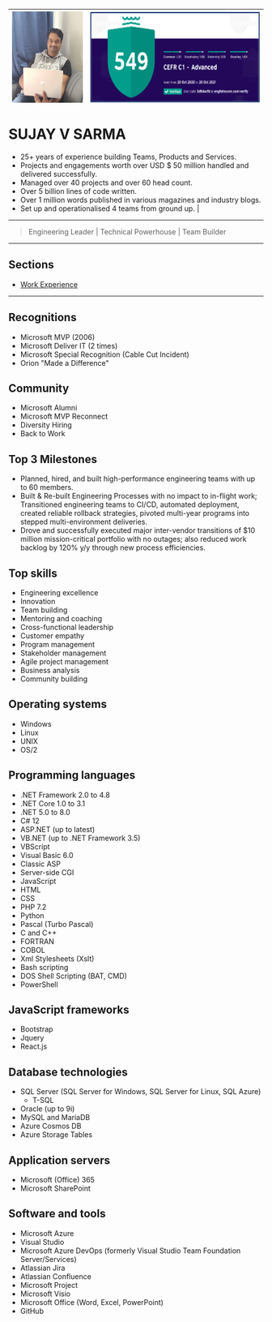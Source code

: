 <img src="profile.jpg" height="180" width="180" /> | <img src="EnglishScore.png" height="180" />
---|---

# SUJAY V SARMA
- 25+ years of experience building Teams, Products and Services.
- Projects and engagements worth over USD $ 50 million handled and delivered successfully.
- Managed over 40 projects and over 60 head count.
- Over 5 billion lines of code written.
- Over 1 million words published in various magazines and industry blogs.
- Set up and operationalised 4 teams from ground up. | 
---
> Engineering Leader | Technical Powerhouse | Team Builder
---

## Sections

- [Work Experience](work-experience.md)

---

## Recognitions
- Microsoft MVP (2006)
- Microsoft Deliver IT (2 times)
- Microsoft Special Recognition (Cable Cut Incident)
- Orion "Made a Difference"

## Community
- Microsoft Alumni
- Microsoft MVP Reconnect
- Diversity Hiring
- Back to Work

## Top 3 Milestones

- Planned, hired, and built high-performance engineering teams with up to 60 members.
- Built & Re-built Engineering Processes with no impact to in-flight work; Transitioned engineering teams to CI/CD, automated deployment, created reliable rollback strategies, pivoted multi-year programs into stepped multi-environment deliveries.
- Drove and successfully executed major inter-vendor transitions of $10 million mission-critical portfolio with no outages; also reduced work backlog by 120% y/y through new process efficiencies.

## Top skills
- Engineering excellence
- Innovation
- Team building
- Mentoring and coaching
- Cross-functional leadership
- Customer empathy
- Program management
- Stakeholder management
- Agile project management
- Business analysis
- Community building

## Operating systems
- Windows
- Linux
- UNIX
- OS/2

## Programming languages
- .NET Framework 2.0 to 4.8
- .NET Core 1.0 to 3.1
- .NET 5.0 to 8.0
- C# 12
- ASP.NET (up to latest)
- VB.NET (up to .NET Framework 3.5)
- VBScript
- Visual Basic 6.0
- Classic ASP
- Server-side CGI
- JavaScript
- HTML
- CSS
- PHP 7.2
- Python
- Pascal (Turbo Pascal)
- C and C++
- FORTRAN
- COBOL
- Xml Stylesheets (Xslt)
- Bash scripting
- DOS Shell Scripting (BAT, CMD)
- PowerShell

## JavaScript frameworks
- Bootstrap
- Jquery
- React.js

## Database technologies
- SQL Server (SQL Server for Windows, SQL Server for Linux, SQL Azure)
  - T-SQL
- Oracle (up to 9i)
- MySQL and MariaDB
- Azure Cosmos DB
- Azure Storage Tables

## Application servers
- Microsoft (Office) 365
- Microsoft SharePoint

## Software and tools
- Microsoft Azure
- Visual Studio
- Microsoft Azure DevOps (formerly Visual Studio Team Foundation Server/Services)
- Atlassian Jira
- Atlassian Confluence
- Microsoft Project
- Microsoft Visio
- Microsoft Office (Word, Excel, PowerPoint)
- GitHub
